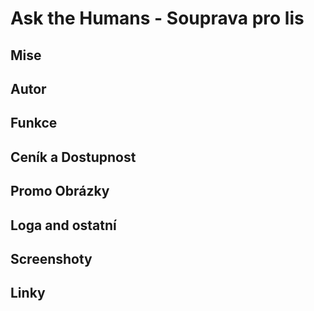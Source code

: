 # Ask the Humans - Souprava pro lis

## Mise

## Autor

## Funkce

## Ceník a Dostupnost

## Promo Obrázky

## Loga and ostatní

## Screenshoty

## Linky
